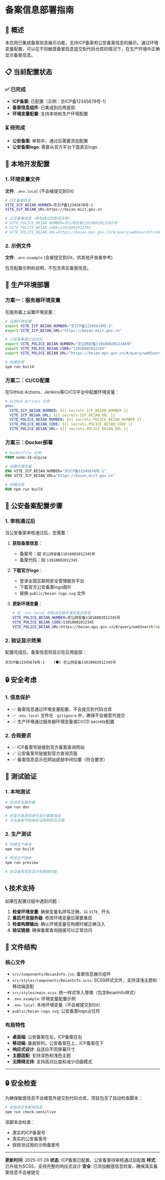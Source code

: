 # 备案信息部署指南

## 🎯 概述

本应用已集成备案信息展示功能，支持ICP备案和公安备案信息的展示。通过环境变量配置，可以在不将敏感备案信息提交到代码仓库的情况下，在生产环境中正确显示备案信息。

## 📋 当前配置状态

### ✅ 已完成
- **ICP备案**: 已配置（示例：京ICP备12345678号-1）
- **备案信息组件**: 已集成到应用底部
- **环境变量配置**: 支持本地和生产环境配置

### ⏳ 待完成
- **公安备案**: 审核中，通过后需要添加配置
- **公安备案logo**: 需要从官方平台下载真实logo

## 🔧 本地开发配置

### 1. 环境变量文件

**文件**: `.env.local` (不会被提交到Git)

```bash
# ICP备案信息
VITE_ICP_BEIAN_NUMBER=京ICP备12345678号-1
VITE_ICP_BEIAN_URL=https://beian.miit.gov.cn

# 公安备案信息（审核通过后取消注释）
# VITE_POLICE_BEIAN_NUMBER=京公网安备11010802012345号
# VITE_POLICE_BEIAN_CODE=11010802012345
# VITE_POLICE_BEIAN_URL=https://beian.mps.gov.cn/#/query/webSearch?code=11010802012345
```

### 2. 示例文件

**文件**: `.env.example` (会被提交到Git，供其他开发者参考)

包含配置示例和说明，不包含真实备案信息。

## 🚀 生产环境部署

### 方案一：服务器环境变量

在服务器上设置环境变量：

```bash
# 设置环境变量
export VITE_ICP_BEIAN_NUMBER="京ICP备12345678号-1"
export VITE_ICP_BEIAN_URL="https://beian.miit.gov.cn"

# 公安备案通过后添加
export VITE_POLICE_BEIAN_NUMBER="京公网安备11010802012345号"
export VITE_POLICE_BEIAN_CODE="11010802012345"
export VITE_POLICE_BEIAN_URL="https://beian.mps.gov.cn/#/query/webSearch?code=11010802012345"

# 构建应用
npm run build
```

### 方案二：CI/CD配置

在GitHub Actions、Jenkins等CI/CD平台中配置环境变量：

```yaml
# GitHub Actions 示例
env:
  VITE_ICP_BEIAN_NUMBER: ${{ secrets.ICP_BEIAN_NUMBER }}
  VITE_ICP_BEIAN_URL: ${{ secrets.ICP_BEIAN_URL }}
  VITE_POLICE_BEIAN_NUMBER: ${{ secrets.POLICE_BEIAN_NUMBER }}
  VITE_POLICE_BEIAN_CODE: ${{ secrets.POLICE_BEIAN_CODE }}
  VITE_POLICE_BEIAN_URL: ${{ secrets.POLICE_BEIAN_URL }}
```

### 方案三：Docker部署

```dockerfile
# Dockerfile 示例
FROM node:18-alpine

# 设置环境变量
ENV VITE_ICP_BEIAN_NUMBER="京ICP备12345678号-1"
ENV VITE_ICP_BEIAN_URL="https://beian.miit.gov.cn"

# 构建应用
RUN npm run build
```

## 📱 公安备案配置步骤

### 1. 审核通过后

当公安备案审核通过后，您需要：

1. **获取备案信息**：
   - 备案号：如 `京公网安备11010802012345号`
   - 备案代码：如 `11010802012345`

2. **下载官方logo**：
   - 登录全国互联网安全管理服务平台
   - 下载官方公安备案logo图片
   - 替换 `public/beian-logo.svg` 文件

3. **更新环境变量**：
   ```bash
   # 在 .env.local 中取消注释并填写真实信息
   VITE_POLICE_BEIAN_NUMBER=京公网安备11010802012345号
   VITE_POLICE_BEIAN_CODE=11010802012345
   VITE_POLICE_BEIAN_URL=https://beian.mps.gov.cn/#/query/webSearch?code=11010802012345
   ```

### 2. 验证显示效果

配置完成后，备案信息将显示在应用底部：

```
京ICP备12345678号-1    [🛡️] 京公网安备11010802012345号
```

## 🔒 安全考虑

### 1. 信息保护

- ✅ 备案信息通过环境变量配置，不会提交到代码仓库
- ✅ `.env.local` 文件在 `.gitignore` 中，确保不会被意外提交
- ✅ 生产环境通过服务器环境变量或CI/CD secrets配置

### 2. 合规要求

- ✅ ICP备案号链接到官方备案查询网站
- ✅ 公安备案号链接到官方查询页面
- ✅ 备案信息显示在网站底部中间位置（符合要求）

## 🧪 测试验证

### 1. 本地测试

```bash
# 启动开发服务器
npm run dev

# 检查页面底部是否显示备案信息
# 点击备案号链接验证跳转是否正确
```

### 2. 生产测试

```bash
# 构建生产版本
npm run build

# 预览生产版本
npm run preview

# 验证备案信息显示和链接功能
```

## 📞 技术支持

如果在配置过程中遇到问题：

1. **检查环境变量**: 确保变量名拼写正确，以 `VITE_` 开头
2. **重启开发服务器**: 修改环境变量后需要重启
3. **检查构建输出**: 确认环境变量在构建时被正确注入
4. **验证链接**: 确保备案查询链接可以正常访问

## 📁 文件结构

### 核心文件
- `src/components/BeianInfo.jsx`: 备案信息展示组件
- `src/styles/components/BeianInfo.scss`: SCSS样式文件，支持深浅主题和移动端适配
- `src/styles/main.scss`: 统一样式导入管理（包含BeianInfo样式）
- `.env.example`: 环境变量配置示例
- `.env.local`: 本地环境变量（不会被提交到Git）
- `public/beian-logo.svg`: 公安备案logo占位符

### 布局特性
- **桌面端**: 公安备案在左，ICP备案在右
- **移动端**: 垂直排列，公安备案在上，ICP备案在下
- **响应式设计**: 自适应不同屏幕尺寸
- **主题适配**: 支持深色和浅色主题
- **无障碍支持**: 支持高对比度和减少动画模式

---

## 🔒 安全检查

为确保敏感信息不会被意外提交到代码仓库，项目包含了自动检查脚本：

```bash
# 检查是否有敏感信息
npm run check-sensitive
```

该脚本会检查：
- 真实的ICP备案号
- 真实的公安备案号
- 排除测试用的示例备案号

---

**更新时间**: 2025-01-28
**状态**: ICP备案已配置，公安备案待审核通过后配置
**样式**: 已升级为SCSS，支持完整的响应式设计
**安全**: 已添加敏感信息检查，确保真实备案信息不会被提交
